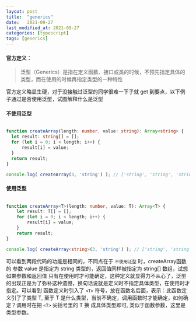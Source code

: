 ```yaml
---
layout: post
title:  "generics"
date:   2021-09-27
last_modified_at: 2021-09-27
categories: [typescript]
tags: [generics]
---
```

#### 官方定义：
> 泛型（Generics）是指在定义函数、接口或类的时候，不预先指定具体的类型，而在使用的时候再指定类型的一种特性

官方定义略显生硬，对于没接触过泛型的同学很难一下子就 get 到要点，以下例子通过是否使用泛型，试图解释什么是泛型

#### 不使用泛型
```ts

function createArray(length: number, value: string): Array<string> {
  let result: string[] = [];
  for (let i = 0; i < length; i++) {
      result[i] = value;
  }
  return result;
}

console.log( createArray(3, 'string') ); // ['string', 'string', 'string']

```

#### 使用泛型
```ts

function createArray<T>(length: number, value: T): Array<T> {
    let result: T[] = [];
    for (let i = 0; i < length; i++) {
        result[i] = value;
    }
    return result;
}

console.log( createArray<string>(3, 'string') ); // ['string', 'string', 'string']

```

可以看到两段代码的功能是相同的，不同点在于 `不使用泛型` 时，createArray函数 的 参数 value 是指定为 string 类型的，返回值同样被指定为 string[] 数组，试想
如果参数和返回值 只有在使用时才可能确定，这种定义就显得力不从心了，泛型的出现正是为了弥补这种遗憾，换句话说就是定义时不指定具体类型，在使用时才指定。可以看到
函数定义时引入了 `<T>` 符号，放在函数名后面，表示：此函数定义引了了类型 T, 至于 T 是什么类型，当前不确定，调用函数时才能确定，如何确定？调用时在把 `<T>` 尖括号里的 T 换
成具体类型即可, 类似于函数参数，这里是类型参数。


